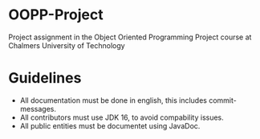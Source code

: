 # OOPP-Project
Project assignment in the Object Oriented Programming Project course at Chalmers University of Technology

# Guidelines
- All documentation must be done in english, this includes commit-messages.
- All contributors must use JDK 16, to avoid compability issues.
- All public entities must be documentet using JavaDoc.
